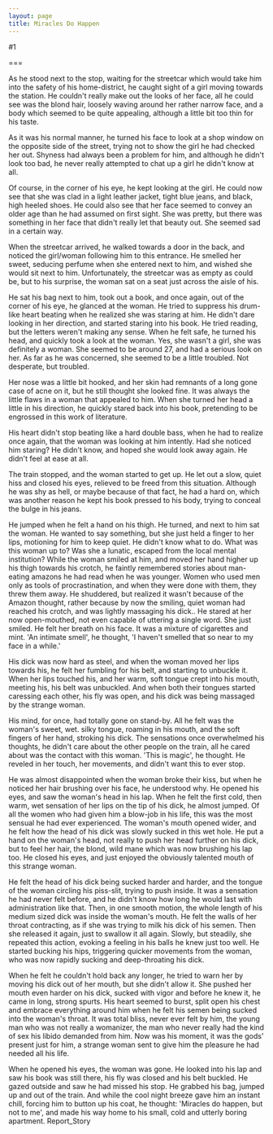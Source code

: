 ```yaml
---
layout: page
title: Miracles Do Happen
---
```

#1 

===

As he stood next to the stop, waiting for the streetcar which would take him into the safety of his home-district, he caught sight of a girl moving towards the station. He couldn't really make out the looks of her face, all he could see was the blond hair, loosely waving around her rather narrow face, and a body which seemed to be quite appealing, although a little bit too thin for his taste. 

As it was his normal manner, he turned his face to look at a shop window on the opposite side of the street, trying not to show the girl he had checked her out. Shyness had always been a problem for him, and although he didn't look too bad, he never really attempted to chat up a girl he didn't know at all. 

Of course, in the corner of his eye, he kept looking at the girl. He could now see that she was clad in a light leather jacket, tight blue jeans, and black, high heeled shoes. He could also see that her face seemed to convey an older age than he had assumed on first sight. She was pretty, but there was something in her face that didn't really let that beauty out. She seemed sad in a certain way. 

When the streetcar arrived, he walked towards a door in the back, and noticed the girl/woman following him to this entrance. He smelled her sweet, seducing perfume when she entered next to him, and wished she would sit next to him. Unfortunately, the streetcar was as empty as could be, but to his surprise, the woman sat on a seat just across the aisle of his. 

He sat his bag next to him, took out a book, and once again, out of the corner of his eye, he glanced at the woman. He tried to suppress his drum-like heart beating when he realized she was staring at him. He didn't dare looking in her direction, and started staring into his book. He tried reading, but the letters weren't making any sense. When he felt safe, he turned his head, and quickly took a look at the woman. Yes, she wasn't a girl, she was definitely a woman. She seemed to be around 27, and had a serious look on her. As far as he was concerned, she seemed to be a little troubled. Not desperate, but troubled. 

Her nose was a little bit hooked, and her skin had remnants of a long gone case of acne on it, but he still thought she looked fine. It was always the little flaws in a woman that appealed to him. When she turned her head a little in his direction, he quickly stared back into his book, pretending to be engrossed in this work of literature. 

His heart didn't stop beating like a hard double bass, when he had to realize once again, that the woman was looking at him intently. Had she noticed him staring? He didn't know, and hoped she would look away again. He didn't feel at ease at all. 

The train stopped, and the woman started to get up. He let out a slow, quiet hiss and closed his eyes, relieved to be freed from this situation. Although he was shy as hell, or maybe because of that fact, he had a hard on, which was another reason he kept his book pressed to his body, trying to conceal the bulge in his jeans. 

He jumped when he felt a hand on his thigh. He turned, and next to him sat the woman. He wanted to say something, but she just held a finger to her lips, motioning for him to keep quiet. He didn't know what to do. What was this woman up to? Was she a lunatic, escaped from the local mental institution? While the woman smiled at him, and moved her hand higher up his thigh towards his crotch, he faintly remembered stories about man-eating amazons he had read when he was younger. Women who used men only as tools of procrastination, and when they were done with them, they threw them away. He shuddered, but realized it wasn't because of the Amazon thought, rather because by now the smiling, quiet woman had reached his crotch, and was lightly massaging his dick.. He stared at her now open-mouthed, not even capable of uttering a single word. She just smiled. He felt her breath on his face. It was a mixture of cigarettes and mint. 'An intimate smell', he thought, 'I haven't smelled that so near to my face in a while.' 

His dick was now hard as steel, and when the woman moved her lips towards his, he felt her fumbling for his belt, and starting to unbuckle it. When her lips touched his, and her warm, soft tongue crept into his mouth, meeting his, his belt was unbuckled. And when both their tongues started caressing each other, his fly was open, and his dick was being massaged by the strange woman. 

His mind, for once, had totally gone on stand-by. All he felt was the woman's sweet, wet. silky tongue, roaming in his mouth, and the soft fingers of her hand, stroking his dick. The sensations once overwhelmed his thoughts, he didn't care about the other people on the train, all he cared about was the contact with this woman. 'This is magic', he thought. He reveled in her touch, her movements, and didn't want this to ever stop. 

He was almost disappointed when the woman broke their kiss, but when he noticed her hair brushing over his face, he understood why. He opened his eyes, and saw the woman's head in his lap. When he felt the first cold, then warm, wet sensation of her lips on the tip of his dick, he almost jumped. Of all the women who had given him a blow-job in his life, this was the most sensual he had ever experienced. The woman's mouth opened wider, and he felt how the head of his dick was slowly sucked in this wet hole. He put a hand on the woman's head, not really to push her head further on his dick, but to feel her hair, the blond, wild mane which was now brushing his lap too. He closed his eyes, and just enjoyed the obviously talented mouth of this strange woman. 

He felt the head of his dick being sucked harder and harder, and the tongue of the woman circling his piss-slit, trying to push inside. It was a sensation he had never felt before, and he didn't know how long he would last with administration like that. Then, in one smooth motion, the whole length of his medium sized dick was inside the woman's mouth. He felt the walls of her throat contracting, as if she was trying to milk his dick of his semen. Then she released it again, just to swallow it all again. Slowly, but steadily, she repeated this action, evoking a feeling in his balls he knew just too well. He started bucking his hips, triggering quicker movements from the woman, who was now rapidly sucking and deep-throating his dick. 

When he felt he couldn't hold back any longer, he tried to warn her by moving his dick out of her mouth, but she didn't allow it. She pushed her mouth even harder on his dick, sucked with vigor and before he knew it, he came in long, strong spurts. His heart seemed to burst, split open his chest and embrace everything around him when he felt his semen being sucked into the woman's throat. It was total bliss, never ever felt by him, the young man who was not really a womanizer, the man who never really had the kind of sex his libido demanded from him. Now was his moment, it was the gods' present just for him, a strange woman sent to give him the pleasure he had needed all his life. 

When he opened his eyes, the woman was gone. He looked into his lap and saw his book was still there, his fly was closed and his belt buckled. He gazed outside and saw he had missed his stop. He grabbed his bag, jumped up and out of the train. And while the cool night breeze gave him an instant chill, forcing him to button up his coat, he thought: 'Miracles do happen, but not to me', and made his way home to his small, cold and utterly boring apartment. Report_Story 

